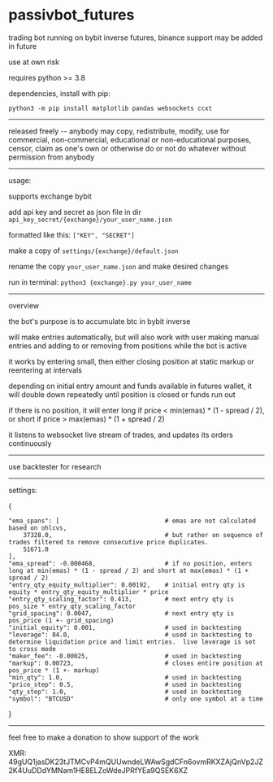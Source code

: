 # passivbot_futures
trading bot running on bybit inverse futures, binance support may be added in future

use at own risk


requires python >= 3.8


dependencies, install with pip:


`python3 -m pip install matplotlib pandas websockets ccxt`


------------------------------------------------------------------

released freely -- anybody may copy, redistribute, modify, use for commercial, non-commercial, educational or non-educational purposes, censor, claim as one's own or otherwise do or not do whatever without permission from anybody

------------------------------------------------------------------

usage:

supports exchange bybit

add api key and secret as json file in dir `api_key_secret/{exchange}/your_user_name.json`


formatted like this: `["KEY", "SECRET"]`


make a copy of `settings/{exchange}/default.json`

rename the copy `your_user_name.json` and make desired changes

run in terminal: `python3 {exchange}.py your_user_name`

------------------------------------------------------------------
overview

the bot's purpose is to accumulate btc in bybit inverse

will make entries automatically, but will also work with user making manual entries and adding to or removing from positions while the bot is active

it works by entering small, then either closing position at static markup or reentering at intervals

depending on initial entry amount and funds available in futures wallet, it will double down repeatedly until position is closed or funds run out

if there is no position, it will enter long if price < min(emas) * (1 - spread / 2), or short if price > max(emas) * (1 + spread / 2)

it listens to websocket live stream of trades, and updates its orders continuously

------------------------------------------------------------------

use backtester for research

------------------------------------------------------------------

settings:


{

    "ema_spans": [                             # emas are not calculated based on ohlcvs,
        37328.0,                               # but rather on sequence of trades filtered to remove consecutive price duplicates.
        51671.0
    ],
    "ema_spread": -0.000468,                   # if no position, enters long at min(emas) * (1 - spread / 2) and short at max(emas) * (1 + spread / 2)
    "entry_qty_equity_multiplier": 0.00192,    # initial entry qty is equity * entry_qty_equity_multiplier * price
    "entry_qty_scaling_factor": 0.413,         # next entry qty is pos_size * entry_qty_scaling_factor
    "grid_spacing": 0.0047,                    # next entry qty is pos_price (1 +- grid_spacing)
    "initial_equity": 0.001,                   # used in backtesting
    "leverage": 84.0,                          # used in backtesting to determine liquidation price and limit entries.  live leverage is set to cross mode
    "maker_fee": -0.00025,                     # used in backtesting
    "markup": 0.00723,                         # closes entire position at pos_price * (1 +- markup)
    "min_qty": 1.0,                            # used in backtesting
    "price_step": 0.5,                         # used in backtesting
    "qty_step": 1.0,                           # used in backtesting
    "symbol": "BTCUSD"                         # only one symbol at a time

}


------------------------------------------------------------------

feel free to make a donation to show support of the work

XMR: 49gUQ1jasDK23tJTMCvP4mQUUwndeLWAwSgdCFn6ovmRKXZAjQnVp2JZ2K4UuDDdYMNam1HE8ELZoWdeJPRfYEa9QSEK6XZ
